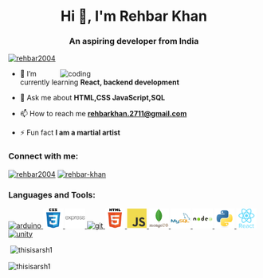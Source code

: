 <h1 align="center">Hi 👋, I'm Rehbar Khan</h1>
<h3 align="center">An aspiring developer from India</h3>

<p align="left"> <a href="https://twitter.com/rehbar2004" target="blank"><img src="https://img.shields.io/twitter/follow/rehbar2004?logo=twitter&style=for-the-badge" alt="rehbar2004" /></a> </p>


<img alt ="coding" align="right" width ="400px" src ="https://media.giphy.com/media/LaVp0AyqR5bGsC5Cbm/giphy.gif?cid=ecf05e47615c5qjf9q3o49xbbgoepteoz2qiu6ic2gg3m291&ep=v1_gifs_search&rid=giphy.gif&ct=g">

- 🌱 I’m currently learning **React, backend development**

- 💬 Ask me about **HTML,CSS JavaScript,SQL**

- 📫 How to reach me **rehbarkhan.2711@gmail.com**

- ⚡ Fun fact **I am a martial artist**

<h3 align="left">Connect with me:</h3>
<p align="left">
<a href="https://twitter.com/rehbar2004" target="blank"><img align="center" src="https://raw.githubusercontent.com/rahuldkjain/github-profile-readme-generator/master/src/images/icons/Social/twitter.svg" alt="rehbar2004" height="30" width="40" /></a>
<a href="https://linkedin.com/in/rehbar-khan" target="blank"><img align="center" src="https://raw.githubusercontent.com/rahuldkjain/github-profile-readme-generator/master/src/images/icons/Social/linked-in-alt.svg" alt="rehbar-khan" height="30" width="40" /></a>
</p>

<h3 align="left">Languages and Tools:</h3>
<p align="left"> <a href="https://www.arduino.cc/" target="_blank" rel="noreferrer"> <img src="https://cdn.worldvectorlogo.com/logos/arduino-1.svg" alt="arduino" width="40" height="40"/> </a> <a href="https://www.w3schools.com/css/" target="_blank" rel="noreferrer"> <img src="https://raw.githubusercontent.com/devicons/devicon/master/icons/css3/css3-original-wordmark.svg" alt="css3" width="40" height="40"/> </a> <a href="https://expressjs.com" target="_blank" rel="noreferrer"> <img src="https://raw.githubusercontent.com/devicons/devicon/master/icons/express/express-original-wordmark.svg" alt="express" width="40" height="40"/> </a> <a href="https://git-scm.com/" target="_blank" rel="noreferrer"> <img src="https://www.vectorlogo.zone/logos/git-scm/git-scm-icon.svg" alt="git" width="40" height="40"/> </a> <a href="https://www.w3.org/html/" target="_blank" rel="noreferrer"> <img src="https://raw.githubusercontent.com/devicons/devicon/master/icons/html5/html5-original-wordmark.svg" alt="html5" width="40" height="40"/> </a> <a href="https://developer.mozilla.org/en-US/docs/Web/JavaScript" target="_blank" rel="noreferrer"> <img src="https://raw.githubusercontent.com/devicons/devicon/master/icons/javascript/javascript-original.svg" alt="javascript" width="40" height="40"/> </a> <a href="https://www.mongodb.com/" target="_blank" rel="noreferrer"> <img src="https://raw.githubusercontent.com/devicons/devicon/master/icons/mongodb/mongodb-original-wordmark.svg" alt="mongodb" width="40" height="40"/> </a> <a href="https://www.mysql.com/" target="_blank" rel="noreferrer"> <img src="https://raw.githubusercontent.com/devicons/devicon/master/icons/mysql/mysql-original-wordmark.svg" alt="mysql" width="40" height="40"/> </a> <a href="https://nodejs.org" target="_blank" rel="noreferrer"> <img src="https://raw.githubusercontent.com/devicons/devicon/master/icons/nodejs/nodejs-original-wordmark.svg" alt="nodejs" width="40" height="40"/> </a> <a href="https://www.python.org" target="_blank" rel="noreferrer"> <img src="https://raw.githubusercontent.com/devicons/devicon/master/icons/python/python-original.svg" alt="python" width="40" height="40"/> </a> <a href="https://reactjs.org/" target="_blank" rel="noreferrer"> <img src="https://raw.githubusercontent.com/devicons/devicon/master/icons/react/react-original-wordmark.svg" alt="react" width="40" height="40"/> </a> <a href="https://unity.com/" target="_blank" rel="noreferrer"> <img src="https://www.vectorlogo.zone/logos/unity3d/unity3d-icon.svg" alt="unity" width="40" height="40"/> </a> </p>

<p>&nbsp;<img align="center" src="https://github-readme-stats.vercel.app/api?username=thisisarsh1&show_icons=true&locale=en" alt="thisisarsh1" /></p>








<p><img align="center" src="https://github-readme-streak-stats.herokuapp.com/?user=thisisarsh1&" alt="thisisarsh1" /></p>
